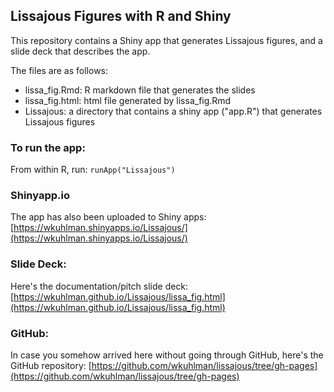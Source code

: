 ## Lissajous Figures with R and Shiny
This repository contains a Shiny app that generates Lissajous figures, and a slide deck that describes the app.

The files are as follows:

-  lissa_fig.Rmd: R markdown file that generates the slides
-  lissa_fig.html: html file generated by lissa_fig.Rmd
-  Lissajous: a directory that contains a shiny app ("app.R") that generates Lissajous figures

### To run the app:
From within R, run: `runApp("Lissajous")`

### Shinyapp.io
The app has also been uploaded to Shiny apps: 
[https://wkuhlman.shinyapps.io/Lissajous/](https://wkuhlman.shinyapps.io/Lissajous/)

### Slide Deck:
Here's the documentation/pitch slide deck: [https://wkuhlman.github.io/Lissajous/lissa_fig.html](https://wkuhlman.github.io/Lissajous/lissa_fig.html)

### GitHub:
In case you somehow arrived here without going through GitHub, here's the GitHub repository:
[https://github.com/wkuhlman/lissajous/tree/gh-pages](https://github.com/wkuhlman/lissajous/tree/gh-pages)
